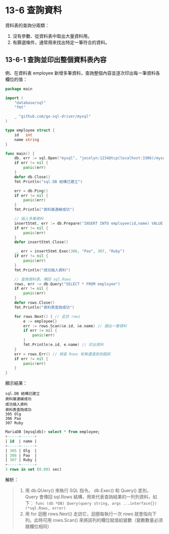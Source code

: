# 13-6 查詢資料
資料表的查詢分兩類：  
1. 沒有參數、從資料表中取出大量資料用。
2. 有篩選條件，通常用來找出特定一筆符合的資料。


## 13-6-1 查詢並印出整個資料表內容
例、在資料表 employee 新增多筆資料，查詢整個內容並逐次印出每一筆資料各欄位的值：
```go
package main

import (
	"database/sql"
	"fmt"

	_ "github.com/go-sql-driver/mysql"
)

type employee struct {
	id   int
	name string
}

func main() {
	db, err := sql.Open("mysql", "jocelyn:1234@tcp(localhost:3306)/mysqldb?charset=utf8")
	if err != nil {
		panic(err)
	}
	defer db.Close()
	fmt.Println("sql.DB 結構已建立")

	err = db.Ping()
	if err != nil {
		panic(err)
	}
	fmt.Println("資料庫連線成功")

	// 插入多筆資料
	insertStmt, err := db.Prepare("INSERT INTO employee(id,name) VALUE (?,?),(?,?)")
	if err != nil {
		panic(err)
	}
	defer insertStmt.Close()

	_, err = insertStmt.Exec(306, "Pao", 307, "Ruby")
	if err != nil {
		panic(err)
	}
	fmt.Println("成功插入資料")

	// 查詢資料表，傳回 sql.Rows
	rows, err := db.Query("SELECT * FROM employee")
	if err != nil {
		panic(err)
	}
	defer rows.Close()
	fmt.Println("資料表查詢成功")

	for rows.Next() { // 走訪 rows
		e := employee{}
		err := rows.Scan(&e.id, &e.name) // 讀出一筆資料
		if err != nil {
			panic(err)
		}
		fmt.Println(e.id, e.name) // 印出資料
	}
	err = rows.Err() // 檢查 Rows 有無遭遇其他錯誤
	if err != nil {
		panic(err)
	}
}
```
顯示結果：
```shell
sql.DB 結構已建立
資料庫連線成功
成功插入資料
資料表查詢成功
305 Olg
306 Pao
307 Ruby
```
```sql
MariaDB [mysqldb]> select * from employee;
+-----+------+
| id  | name |
+-----+------+
| 305 | Olg  |
| 306 | Pao  |
| 307 | Ruby |
+-----+------+
3 rows in set (0.001 sec)
```
解析：
> 1. 用 db.QUery() 來執行 SQL 指令。
> db.Exec() 和 Query() 差別，Query 會傳回 sql.Rows 結構，用來代表查詢結果的一列列資料，如下：
`func (db *DB) Query(query string, args ...interface{}) (*sql.Rows, error)`
> 2. 用 for 迴圈 rows.Next() 走訪它，迴圈每執行一次 rows 就會指向下列。此時可用 rows.Scan() 來將該列的欄位賦值給變數（變數數量必須跟欄位相同）
